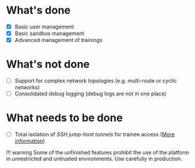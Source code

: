 # What's done 

* [x] Basic user management
* [x] Basic sandbox management
* [x] Advanced management of trainings

# What's not done

* [ ] Support for complex network topologies (e.g. multi-route or cyclic networks)
* [ ] Consolidated debug logging (debug logs are not in one place)

# What needs to be done

* [ ] Total isolation of *SSH jump-host tunnels* for trainee access ([More information](./operation-guide/sandboxes/sandbox-ssh-access.md))

!!! warning
    Some of the unfinished features prohibit the use of the platform in unrestricted and untrusted environments. Use carefully in production.

